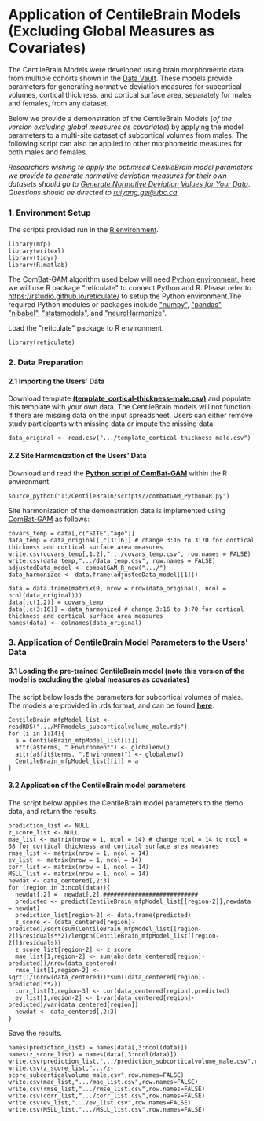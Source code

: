 # Application of CentileBrain Models (Excluding Global Measures as Covariates)
The CentileBrain Models were developed using brain morphometric data from multiple cohorts shown in the [Data Vault](https://centilebrain.org/#/explore). These models provide parameters for generating normative deviation measures for subcortical volumes, cortical thickness, and cortical surface area, separately for males and females, from any dataset.

Below we provide a demonstration of the CentileBrain Models (*of the version excluding global measures as covariates*) by applying the model parameters to a multi-site dataset of subcortical volumes from males. The following script can also be applied to other morphometric measures for both males and females.

*Researchers wishing to apply the optimised CentileBrain model parameters we provide to generate normative deviation measures for their own datasets should go to [Generate Normative Deviation Values for Your Data](https://centilebrain.org/#/model)*.
*Questions should be directed to ruiyang.ge@ubc.ca*

### 1. Environment Setup

The scripts provided run in the [R environment](https://www.r-project.org/about.html).
```{r message=FALSE, warning=FALSE}
library(mfp)
library(writexl)
library(tidyr)
library(R.matlab)
```

The ComBat-GAM algorithm used below will need [Python environment](https://www.python.org/), here we will use R package "reticulate" to connect Python and R. Please refer to https://rstudio.github.io/reticulate/ to setup the Python environment.The required Python modules or packages include ["numpy"](https://numpy.org/), ["pandas"](https://pandas.pydata.org/), ["nibabel"](https://nipy.org/nibabel/), ["statsmodels"](https://www.statsmodels.org/stable/index.html), and ["neuroHarmonize"]((https://github.com/rpomponio/neuroHarmonize)).

Load the "reticulate" package to R environment.
```{r message=FALSE, warning=FALSE}
library(reticulate)
```


### 2. Data Preparation

#### 2.1 Importing the Users' Data

Download template [**(template_cortical-thickness-male.csv)**](https://github.com/CentileBrain/centilebrain/blob/main/models_without_globalMeasures/templates/template_subcortical-volume-male.csv) and populate this template with your own data. The CentileBrain models will not function if there are missing data on the input spreadsheet. Users can either remove study participants with missing data or impute the missing data. 
```{r}
data_original <- read.csv(".../template_cortical-thickness-male.csv")
```

#### 2.2 Site Harmonization of the Users' Data

Download and read the [**Python script of ComBat-GAM**](https://github.com/CentileBrain/centilebrain/blob/3ffe05cfd2b52591662c8648a2079c363f079f32/models/combatGAM_Python4R.py) within the R environment.
```{r message=FALSE, warning=FALSE, results=FALSE}
source_python("I:/CentileBrain/scripts//combatGAM_Python4R.py")
```
Site harmonization of the demonstration data is implemented using [ComBat-GAM](https://github.com/rpomponio/neuroHarmonize) as follows:
```{r message=FALSE, warning=FALSE, results=FALSE}
covars_temp = data[,c("SITE","age")]
data_temp = data_original[,c(3:16)] # change 3:16 to 3:70 for cortical thickness and cortical surface area measures
write.csv(covars_temp[,1:2],".../covars_temp.csv", row.names = FALSE)
write.csv(data_temp,".../data_temp.csv", row.names = FALSE)
adjustedData_model <- combatGAM_R_new(".../")
data_harmonized <- data.frame(adjustedData_model[[1]])

data = data.frame(matrix(0, nrow = nrow(data_original), ncol = ncol(data_original)))
data[,c(1,2)] = covars_temp
data[,c(3:16)] = data_harmonized # change 3:16 to 3:70 for cortical thickness and cortical surface area measures
names(data) <- colnames(data_original)
```

### 3. Application of CentileBrain Model Parameters to the Users' Data

#### 3.1 Loading the pre-trained CentileBrain model (note this version of the model is excluding the global measures as covariates) 

The script below loads the parameters for subcortical volumes of males. The models are provided in .rds format, and can be found [**here**](https://github.com/CentileBrain/centilebrain/tree/main/models_without_globalMeasures/models).
```{r}
CentileBrain_mfpModel_list <- readRDS(".../MFPmodels_subcorticalvolume_male.rds")
for (i in 1:14){
  a = CentileBrain_mfpModel_list[[i]]
  attr(a$terms, ".Environment") <- globalenv()
  attr(a$fit$terms, ".Environment") <- globalenv()
  CentileBrain_mfpModel_list[[i]] = a
}
```

#### 3.2 Application of the CentileBrain model parameters

The script below applies the CentileBrain model parameters to the demo data, and return the results.
```{r}
prediction_list <- NULL
z_score_list <- NULL
mae_list <- matrix(nrow = 1, ncol = 14) # change ncol = 14 to ncol = 68 for cortical thickness and cortical surface area measures
rmse_list <- matrix(nrow = 1, ncol = 14)
ev_list <- matrix(nrow = 1, ncol = 14)
corr_list <- matrix(nrow = 1, ncol = 14)
MSLL_list <- matrix(nrow = 1, ncol = 14)
newdat <- data_centered[,2:3]
for (region in 3:ncol(data)){
  newdat[,2] =  newdat[,2] ###########################
  predicted <- predict(CentileBrain_mfpModel_list[[region-2]],newdata = newdat)
  prediction_list[region-2] <- data.frame(predicted)
  z_score <- (data_centered[region]-predicted)/sqrt(sum(CentileBrain_mfpModel_list[[region-2]]$residuals**2)/length(CentileBrain_mfpModel_list[[region-2]]$residuals))
  z_score_list[region-2] <- z_score
  mae_list[1,region-2] <- sum(abs(data_centered[region]-predicted))/nrow(data_centered)
  rmse_list[1,region-2] <- sqrt(1/(nrow(data_centered))*sum((data_centered[region]-predicted)**2))
  corr_list[1,region-3] <- cor(data_centered[region],predicted)
  ev_list[1,region-2] <- 1-var(data_centered[region]-predicted)/var(data_centered[region])
  newdat <- data_centered[,2:3]
}
```

Save the results.
```{r}
names(prediction_list) = names(data[,3:ncol(data)])
names(z_score_list) = names(data[,3:ncol(data)])
write.csv(prediction_list,".../prediction_subcorticalvolume_male.csv",row.names=FALSE)
write.csv(z_score_list,".../z-score_subcorticalvolume_male.csv",row.names=FALSE)
write.csv(mae_list,".../mae_list.csv",row.names=FALSE)
write.csv(rmse_list,".../rmse_list.csv",row.names=FALSE)
write.csv(corr_list,".../corr_list.csv",row.names=FALSE)
write.csv(ev_list,".../ev_list.csv",row.names=FALSE)
write.csv(MSLL_list,".../MSLL_list.csv",row.names=FALSE)
```





